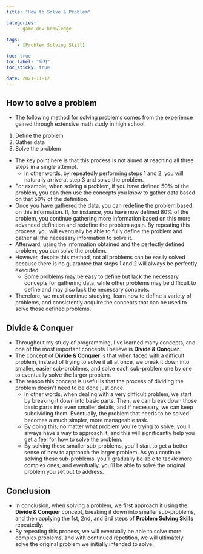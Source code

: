```yaml
---
title: "How to Solve a Problem"

categories:
    - game-dev-knowledge

tags:
    - [Problem Solving Skill]

toc: true
toc_label: "목차"
toc_sticky: true

date: 2021-11-12
---
```


## How to solve a problem
- The following method for solving problems comes from the experience gained through extensive math study in high school.
1. Define the problem
2. Gather data
3. Solve the problem
- The key point here is that this process is not aimed at reaching all three steps in a single attempt.
    - In other words, by repeatedly performing steps 1 and 2, you will naturally arrive at step 3 and solve the problem.
- For example, when solving a problem, if you have defined 50% of the problem, you can then use the concepts you know to gather data based on that 50% of the definition.
- Once you have gathered the data, you can redefine the problem based on this information. If, for instance, you have now defined 80% of the problem, you continue gathering more information based on this more advanced definition and redefine the problem again. By repeating this process, you will eventually be able to fully define the problem and gather all the necessary information to solve it.
- Afterward, using the information obtained and the perfectly defined problem, you can solve the problem.
- However, despite this method, not all problems can be easily solved because there is no guarantee that steps 1 and 2 will always be perfectly executed.
    - Some problems may be easy to define but lack the necessary concepts for gathering data, while other problems may be difficult to define and may also lack the necessary concepts.
- Therefore, we must continue studying, learn how to define a variety of problems, and consistently acquire the concepts that can be used to solve those defined problems.

## Divide & Conquer
- Throughout my study of programming, I've learned many concepts, and one of the most important concepts I believe is **Divide & Conquer**.
- The concept of **Divide & Conquer** is that when faced with a difficult problem, instead of trying to solve it all at once, we break it down into smaller, easier sub-problems, and solve each sub-problem one by one to eventually solve the larger problem.
- The reason this concept is useful is that the process of dividing the problem doesn't need to be done just once.
    - In other words, when dealing with a very difficult problem, we start by breaking it down into basic parts. Then, we can break down those basic parts into even smaller details, and if necessary, we can keep subdividing them. Eventually, the problem that needs to be solved becomes a much simpler, more manageable task.
    - By doing this, no matter what problem you're trying to solve, you'll always have a way to approach it, and this will significantly help you get a feel for how to solve the problem.
    - By solving these smaller sub-problems, you'll start to get a better sense of how to approach the larger problem. As you continue solving these sub-problems, you’ll gradually be able to tackle more complex ones, and eventually, you’ll be able to solve the original problem you set out to address.

## Conclusion
- In conclusion, when solving a problem, we first approach it using the **Divide & Conquer** concept, breaking it down into smaller sub-problems, and then applying the 1st, 2nd, and 3rd steps of **Problem Solving Skills** repeatedly.
- By repeating this process, we will eventually be able to solve more complex problems, and with continued repetition, we will ultimately solve the original problem we initially intended to solve.
